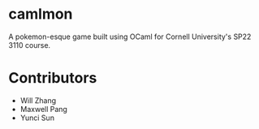 # camlmon
A pokemon-esque game built using OCaml for Cornell University's SP22 3110 course. 

# Contributors 

- Will Zhang
- Maxwell Pang
- Yunci Sun
